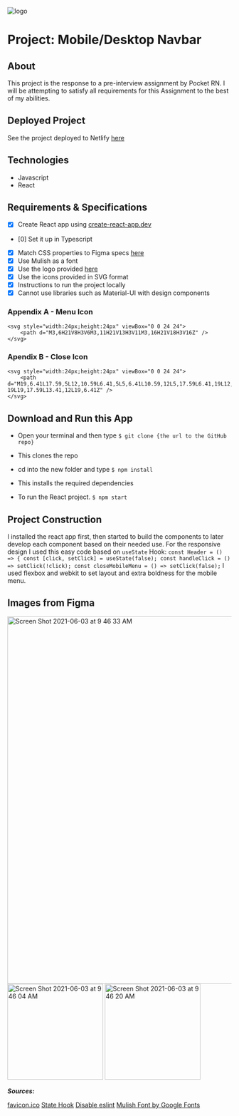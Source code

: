 ![logo](https://user-images.githubusercontent.com/55994508/121374652-aed2c480-c905-11eb-9880-22f931b44a18.png)
# Project: Mobile/Desktop Navbar
## About
This project is the response to a pre-interview assignment by Pocket RN. I will be attempting to satisfy all requirements for this Assignment to the best of my abilities.

## Deployed Project

See the project deployed to Netlify [here](https://pocket-rn-mobile-desktop-navbar.netlify.app/)
## Technologies

- Javascript
- React

## Requirements & Specifications

- [x] Create React app using [create-react-app.dev](https://create-react-app.dev/)
- [0] Set it up in Typescript
- [x] Match CSS properties to Figma specs [here](https://www.figma.com/file/pWbHTagWnjetKESFxFwwwd/Coding-Assessment-Designs?node-id=1%3A128)
- [x] Use Mulish as a font
- [x] Use the logo provided [here](https://pocketrn.com/static/media/Logo.b9fcd954.png)
- [x] Use the icons provided in SVG format
- [x] Instructions to run the project locally
- [x] Cannot use libraries such as Material-UI with design components

### Appendix A - Menu Icon

```
<svg style="width:24px;height:24px" viewBox="0 0 24 24">
    <path d="M3,6H21V8H3V6M3,11H21V13H3V11M3,16H21V18H3V16Z" />
</svg>
```

### Apendix B - Close Icon

```
<svg style="width:24px;height:24px" viewBox="0 0 24 24">
    <path
d="M19,6.41L17.59,5L12,10.59L6.41,5L5,6.41L10.59,12L5,17.59L6.41,19L12,13.41L17.59,
19L19,17.59L13.41,12L19,6.41Z" />
</svg>
```

## Download and Run this App 

- Open your terminal and then type
``
$ git clone {the url to the GitHub repo}
``
- This clones the repo

- cd into the new folder and type
``
$ npm install
``
- This installs the required dependencies

- To run the React project.
``
$ npm start
``

## Project Construction

I installed the react app first, then started to build the components to later develop each component based on their needed use. For the responsive design I used this easy code based on ``useState`` Hook:
``
const Header = () => {
    const [click, setClick] = useState(false);
    const handleClick = () => setClick(!click);
    const closeMobileMenu = () => setClick(false);
``
I used flexbox and webkit to set layout and extra boldness for the mobile menu.

## Images from Figma

<img width="825" alt="Screen Shot 2021-06-03 at 9 46 33 AM" src="https://user-images.githubusercontent.com/55994508/121377837-4b966180-c908-11eb-99a4-99a8fe75a2c4.png">
<img width="215" alt="Screen Shot 2021-06-03 at 9 46 04 AM" src="https://user-images.githubusercontent.com/55994508/121377888-55b86000-c908-11eb-834d-40f7860fe589.png">
<img width="215" alt="Screen Shot 2021-06-03 at 9 46 20 AM" src="https://user-images.githubusercontent.com/55994508/121377938-5f41c800-c908-11eb-82ef-f78899dfa17d.png">

**_Sources:_**

[favicon.ico](https://favicon.io/favicon-converter/)
[State Hook](https://reactjs.org/docs/hooks-state.html)
[Disable eslint](https://stackoverflow.com/questions/27732209/turning-off-eslint-rule-for-a-specific-line)
[Mulish Font by Google Fonts](https://fonts.google.com/specimen/Mulish)



